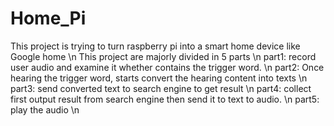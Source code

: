# Home_Pi
This project is trying to turn raspberry pi into a smart home device like Google home 
\n
This project are majorly divided in 5 parts 
\n
part1: record user audio and examine it whether contains the trigger word. 
\n
part2: Once hearing the trigger word, starts convert the hearing content into texts 
\n
part3: send converted text to search engine to get result 
\n
part4: collect first output result from search engine then send it to text to audio. 
\n
part5: play the audio 
\n

